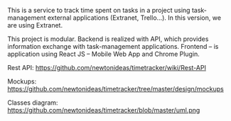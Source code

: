 

This is a service to track time spent on tasks in a project using task-management
external applications (Extranet, Trello…). In this version, we are using
Extranet.

This project is modular. Backend is realized with API, which provides information exchange with task-management applications. Frontend – is application using React JS – Mobile Web App and Chrome Plugin. 

Rest API: https://github.com/newtonideas/timetracker/wiki/Rest-API

Mockups: https://github.com/newtonideas/timetracker/tree/master/design/mockups  

Classes diagram: https://github.com/newtonideas/timetracker/blob/master/uml.png
